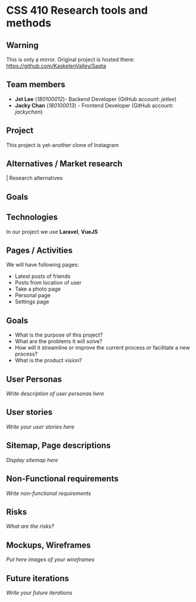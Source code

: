 # CSS 410 Research tools and methods

## Warning

This is only a mirror. Original project is hosted there: https://github.com/KaskelenValley/Saqta

## Team members

- **Jet Lee** (_180100012_)- Backend Developer (GitHub account: _jetlee_)
- **Jacky Chan** (_180100013_) - Frontend Developer (GitHub account: _jackychan_)

## Project

This project is yet-another clone of Instagram

## Alternatives / Market research

| Research alternatives

## Goals

## Technologies

In our project we use **Laravel**, **VueJS**

## Pages / Activities

We will have following pages:

- Latest posts of friends
- Posts from location of user
- Take a photo page
- Personal page
- Settings page

## Goals

- What is the purpose of this project?
- What are the problems it will solve?
- How will it streamline or improve the current process or facilitate a new process?
- What is the product vision?

## User Personas

_Write description of user personas here_

## User stories

_Write your user stories here_

## Sitemap, Page descriptions

_Display sitemap here_

## Non-Functional requirements

_Write non-functional requirements_

## Risks

_What are the risks?_

## Mockups, Wireframes

_Put here images of your wireframes_

## Future iterations

_Write your future iterations_
